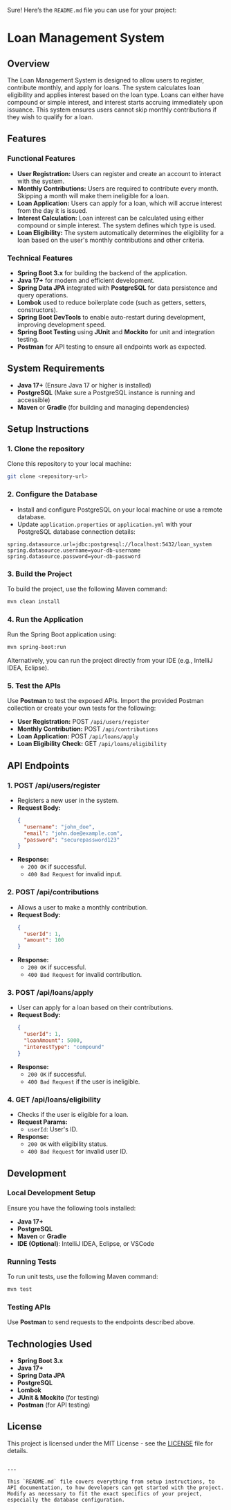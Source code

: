 Sure! Here’s the `README.md` file you can use for your project:

# Loan Management System

## Overview
The Loan Management System is designed to allow users to register, contribute monthly, and apply for loans. The system calculates loan eligibility and applies interest based on the loan type. Loans can either have compound or simple interest, and interest starts accruing immediately upon issuance. This system ensures users cannot skip monthly contributions if they wish to qualify for a loan.

## Features

### Functional Features
- **User Registration:** Users can register and create an account to interact with the system.
- **Monthly Contributions:** Users are required to contribute every month. Skipping a month will make them ineligible for a loan.
- **Loan Application:** Users can apply for a loan, which will accrue interest from the day it is issued.
- **Interest Calculation:** Loan interest can be calculated using either compound or simple interest. The system defines which type is used.
- **Loan Eligibility:** The system automatically determines the eligibility for a loan based on the user's monthly contributions and other criteria.

### Technical Features
- **Spring Boot 3.x** for building the backend of the application.
- **Java 17+** for modern and efficient development.
- **Spring Data JPA** integrated with **PostgreSQL** for data persistence and query operations.
- **Lombok** used to reduce boilerplate code (such as getters, setters, constructors).
- **Spring Boot DevTools** to enable auto-restart during development, improving development speed.
- **Spring Boot Testing** using **JUnit** and **Mockito** for unit and integration testing.
- **Postman** for API testing to ensure all endpoints work as expected.

## System Requirements
- **Java 17+** (Ensure Java 17 or higher is installed)
- **PostgreSQL** (Make sure a PostgreSQL instance is running and accessible)
- **Maven** or **Gradle** (for building and managing dependencies)

## Setup Instructions

### 1. Clone the repository
Clone this repository to your local machine:

```bash
git clone <repository-url>
```

### 2. Configure the Database
- Install and configure PostgreSQL on your local machine or use a remote database.
- Update `application.properties` or `application.yml` with your PostgreSQL database connection details:

```properties
spring.datasource.url=jdbc:postgresql://localhost:5432/loan_system
spring.datasource.username=your-db-username
spring.datasource.password=your-db-password
```

### 3. Build the Project
To build the project, use the following Maven command:

```bash
mvn clean install
```

### 4. Run the Application
Run the Spring Boot application using:

```bash
mvn spring-boot:run
```

Alternatively, you can run the project directly from your IDE (e.g., IntelliJ IDEA, Eclipse).

### 5. Test the APIs
Use **Postman** to test the exposed APIs. Import the provided Postman collection or create your own tests for the following:

- **User Registration:** POST `/api/users/register`
- **Monthly Contribution:** POST `/api/contributions`
- **Loan Application:** POST `/api/loans/apply`
- **Loan Eligibility Check:** GET `/api/loans/eligibility`

## API Endpoints

### 1. **POST /api/users/register**
- Registers a new user in the system.
- **Request Body:**
  ```json
  {
    "username": "john_doe",
    "email": "john.doe@example.com",
    "password": "securepassword123"
  }
  ```
- **Response:**
  - `200 OK` if successful.
  - `400 Bad Request` for invalid input.

### 2. **POST /api/contributions**
- Allows a user to make a monthly contribution.
- **Request Body:**
  ```json
  {
    "userId": 1,
    "amount": 100
  }
  ```
- **Response:**
  - `200 OK` if successful.
  - `400 Bad Request` for invalid contribution.

### 3. **POST /api/loans/apply**
- User can apply for a loan based on their contributions.
- **Request Body:**
  ```json
  {
    "userId": 1,
    "loanAmount": 5000,
    "interestType": "compound"
  }
  ```
- **Response:**
  - `200 OK` if successful.
  - `400 Bad Request` if the user is ineligible.

### 4. **GET /api/loans/eligibility**
- Checks if the user is eligible for a loan.
- **Request Params:**
  - `userId`: User's ID.
- **Response:**
  - `200 OK` with eligibility status.
  - `400 Bad Request` for invalid user ID.

## Development

### Local Development Setup
Ensure you have the following tools installed:
- **Java 17+**
- **PostgreSQL**
- **Maven** or **Gradle**
- **IDE (Optional)**: IntelliJ IDEA, Eclipse, or VSCode

### Running Tests
To run unit tests, use the following Maven command:

```bash
mvn test
```

### Testing APIs
Use **Postman** to send requests to the endpoints described above.

## Technologies Used
- **Spring Boot 3.x**
- **Java 17+**
- **Spring Data JPA**
- **PostgreSQL**
- **Lombok**
- **JUnit & Mockito** (for testing)
- **Postman** (for API testing)

## License
This project is licensed under the MIT License - see the [LICENSE](LICENSE) file for details.

```

---

This `README.md` file covers everything from setup instructions, to API documentation, to how developers can get started with the project. Modify as necessary to fit the exact specifics of your project, especially the database configuration.
